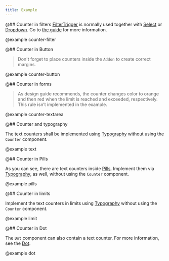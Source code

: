 ```yaml
---
title: Example
---
```


@## Counter in filters
[FilterTrigger](/components/filter-trigger/) is normally used together with [Select](/components/select/) or [Dropdown](/components/dropdown/). Go to [the guide](/components/filter-trigger/) for more information.

@example counter-filter

@## Counter in Button

> Don't forget to place counters inside the `Addon` to create correct margins.

@example counter-button

@## Counter in forms

> As design guide recommends, the counter changes color to orange and then red when the limit is reached and exceeded, respectively. This rule isn’t implemented in the example.

@example counter-textarea

@## Counter and typography

The text counters shall be implemented using [Typography](/style/typography) without using the `Counter` component.

@example text

@## Counter in Pills

As you can see, there are text counters inside [Pills](/components/pills/). Implement them via [Typography](/style/typography), as well, without using the `Counter` component.

@example pills

@## Counter in limits

Implement the text counters in limits using [Typography](/style/typography) without using the `Counter` component.

@example limit

@## Counter in Dot

The `Dot` component can also contain a text counter. For more information, see the [Dot](/components/dot/).

@example dot
